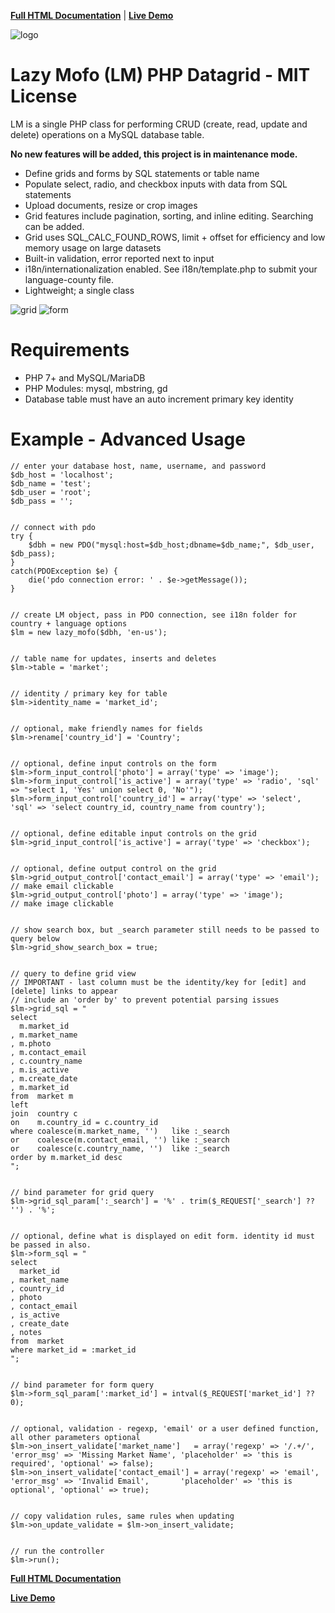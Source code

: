 
**[Full HTML Documentation](https://htmlpreview.github.io/?https://github.com/lazymofo/datagrid/blob/master/index.html)**
 | 
**[Live Demo](http://lazymofo.pcmad.ro)**

![logo](https://i.imgur.com/CGDTkQL.png)

Lazy Mofo (LM) PHP Datagrid - MIT License
=========================================

LM is a single PHP class for performing CRUD (create, read, update and delete) operations on a MySQL database table.

**No new features will be added, this project is in maintenance mode.**

- Define grids and forms by SQL statements or table name
- Populate select, radio, and checkbox inputs with data from SQL statements
- Upload documents, resize or crop images
- Grid features include pagination, sorting, and inline editing. Searching can be added.
- Grid uses SQL_CALC_FOUND_ROWS, limit + offset for efficiency and low memory usage on large datasets
- Built-in validation, error reported next to input
- i18n/internationalization enabled. See i18n/template.php to submit your language-county file.
- Lightweight; a single class

![grid](https://i.imgur.com/wHUpMan.png)
![form](https://i.imgur.com/ig6ci5R.png)


Requirements
============
- PHP 7+ and MySQL/MariaDB
- PHP Modules: mysql, mbstring, gd
- Database table must have an auto increment primary key identity


Example - Advanced Usage
==========================
```
// enter your database host, name, username, and password
$db_host = 'localhost';
$db_name = 'test';
$db_user = 'root';
$db_pass = '';


// connect with pdo 
try {
	$dbh = new PDO("mysql:host=$db_host;dbname=$db_name;", $db_user, $db_pass);
}
catch(PDOException $e) {
	die('pdo connection error: ' . $e->getMessage());
}


// create LM object, pass in PDO connection, see i18n folder for country + language options 
$lm = new lazy_mofo($dbh, 'en-us');


// table name for updates, inserts and deletes
$lm->table = 'market';


// identity / primary key for table
$lm->identity_name = 'market_id';


// optional, make friendly names for fields
$lm->rename['country_id'] = 'Country';


// optional, define input controls on the form
$lm->form_input_control['photo'] = array('type' => 'image');
$lm->form_input_control['is_active'] = array('type' => 'radio', 'sql' => "select 1, 'Yes' union select 0, 'No'");
$lm->form_input_control['country_id'] = array('type' => 'select', 'sql' => 'select country_id, country_name from country');


// optional, define editable input controls on the grid
$lm->grid_input_control['is_active'] = array('type' => 'checkbox');


// optional, define output control on the grid 
$lm->grid_output_control['contact_email'] = array('type' => 'email'); // make email clickable
$lm->grid_output_control['photo'] = array('type' => 'image');         // make image clickable  


// show search box, but _search parameter still needs to be passed to query below 
$lm->grid_show_search_box = true;


// query to define grid view
// IMPORTANT - last column must be the identity/key for [edit] and [delete] links to appear
// include an 'order by' to prevent potential parsing issues
$lm->grid_sql = "
select 
  m.market_id
, m.market_name
, m.photo
, m.contact_email
, c.country_name
, m.is_active
, m.create_date
, m.market_id 
from  market m 
left  
join  country c 
on    m.country_id = c.country_id 
where coalesce(m.market_name, '')   like :_search 
or    coalesce(m.contact_email, '') like :_search 
or    coalesce(c.country_name, '')  like :_search 
order by m.market_id desc
";


// bind parameter for grid query
$lm->grid_sql_param[':_search'] = '%' . trim($_REQUEST['_search'] ?? '') . '%';


// optional, define what is displayed on edit form. identity id must be passed in also.  
$lm->form_sql = "
select 
  market_id
, market_name
, country_id
, photo
, contact_email
, is_active
, create_date
, notes 
from  market 
where market_id = :market_id
";


// bind parameter for form query
$lm->form_sql_param[':market_id'] = intval($_REQUEST['market_id'] ?? 0); 


// optional, validation - regexp, 'email' or a user defined function, all other parameters optional 
$lm->on_insert_validate['market_name']   = array('regexp' => '/.+/',  'error_msg' => 'Missing Market Name', 'placeholder' => 'this is required', 'optional' => false); 
$lm->on_insert_validate['contact_email'] = array('regexp' => 'email', 'error_msg' => 'Invalid Email',       'placeholder' => 'this is optional', 'optional' => true);


// copy validation rules, same rules when updating
$lm->on_update_validate = $lm->on_insert_validate;  


// run the controller
$lm->run();

```    
**[Full HTML Documentation](https://rawgit.com/lazymofo/datagrid/master/index.html)**

**[Live Demo](http://lazymofo.pcmad.ro)**
